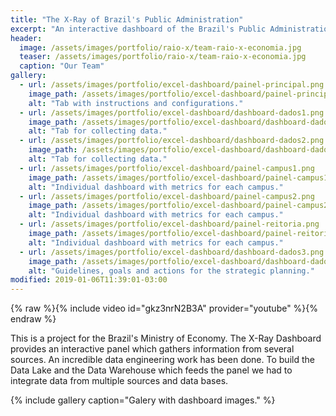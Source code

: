 ```yaml
---
title: "The X-Ray of Brazil's Public Administration"
excerpt: "An interactive dashboard of the Brazil's Public Administration."
header:
  image: /assets/images/portfolio/raio-x/team-raio-x-economia.jpg
  teaser: /assets/images/portfolio/raio-x/team-raio-x-economia.jpg
  caption: "Our Team"
gallery:
  - url: /assets/images/portfolio/excel-dashboard/painel-principal.png
    image_path: /assets/images/portfolio/excel-dashboard/painel-principal.png
    alt: "Tab with instructions and configurations."
  - url: /assets/images/portfolio/excel-dashboard/dashboard-dados1.png
    image_path: /assets/images/portfolio/excel-dashboard/dashboard-dados1.png
    alt: "Tab for collecting data."
  - url: /assets/images/portfolio/excel-dashboard/dashboard-dados2.png
    image_path: /assets/images/portfolio/excel-dashboard/dashboard-dados2.png
    alt: "Tab for collecting data."
  - url: /assets/images/portfolio/excel-dashboard/painel-campus1.png
    image_path: /assets/images/portfolio/excel-dashboard/painel-campus1.png
    alt: "Individual dashboard with metrics for each campus."
  - url: /assets/images/portfolio/excel-dashboard/painel-campus2.png
    image_path: /assets/images/portfolio/excel-dashboard/painel-campus2.png
    alt: "Individual dashboard with metrics for each campus."
  - url: /assets/images/portfolio/excel-dashboard/painel-reitoria.png
    image_path: /assets/images/portfolio/excel-dashboard/painel-reitoria.png
    alt: "Individual dashboard with metrics for each campus."
  - url: /assets/images/portfolio/excel-dashboard/dashboard-dados3.png
    image_path: /assets/images/portfolio/excel-dashboard/dashboard-dados3.png
    alt: "Guidelines, goals and actions for the strategic planning."
modified: 2019-01-06T11:39:01-03:00
---
```


{% raw %}{% include video id="gkz3nrN2B3A" provider="youtube" %}{% endraw %}

This is a project for the Brazil's Ministry of Economy. The X-Ray Dashboard provides an interactive panel which gathers information from several sources. An incredible data engineering work has been done. To build the Data Lake and the Data Warehouse which feeds the panel we had to integrate data from multiple sources and data bases.

{% include gallery caption="Galery with dashboard images." %}
